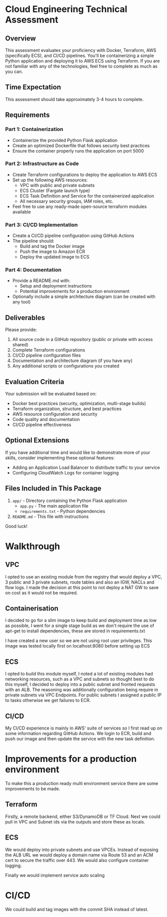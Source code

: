 # Cloud Engineering Technical Assessment

## Overview
This assessment evaluates your proficiency with Docker, Terraform, AWS (specifically ECS), and CI/CD pipelines. You'll be containerizing a simple Python application and deploying it to AWS ECS using Terraform. If you are not familiar with any of the technologies, feel free to complete as much as you can.

## Time Expectation
This assessment should take approximately 3-4 hours to complete.

## Requirements

### Part 1: Containerization
- Containerize the provided Python Flask application
- Create an optimized Dockerfile that follows security best practices
- Ensure the container properly runs the application on port 5000

### Part 2: Infrastructure as Code
- Create Terraform configurations to deploy the application to AWS ECS
- Set up the following AWS resources:
  - VPC with public and private subnets
  - ECS Cluster (Fargate launch type)
  - ECS Task Definition and Service for the containerized application
  - All necessary security groups, IAM roles, etc.
- Feel free to use any ready-made open-source terraform modules available

### Part 3: CI/CD Implementation
- Create a CI/CD pipeline configuration using GitHub Actions
- The pipeline should:
  - Build and tag the Docker image
  - Push the image to Amazon ECR
  - Deploy the updated image to ECS

### Part 4: Documentation
- Provide a README.md with:
  - Setup and deployment instructions
  - Potential improvements for a production environment
- Optionally include a simple architecture diagram (can be created with any tool)

## Deliverables
Please provide:
1. All source code in a GitHub repository (public or private with access shared)
2. Complete Terraform configurations
3. CI/CD pipeline configuration files
4. Documentation and architecture diagram (if you have any)
5. Any additional scripts or configurations you created

## Evaluation Criteria
Your submission will be evaluated based on:
- Docker best practices (security, optimization, multi-stage builds)
- Terraform organization, structure, and best practices
- AWS resource configuration and security
- Code quality and documentation
- CI/CD pipeline effectiveness

## Optional Extensions
If you have additional time and would like to demonstrate more of your skills, consider implementing these optional features:
- Adding an Application Load Balancer to distribute traffic to your service
- Configuring CloudWatch Logs for container logging

## Files Included in This Package
1. `app/` - Directory containing the Python Flask application
   - `app.py` - The main application file
   - `requirements.txt` - Python dependencies
2. `README.md` - This file with instructions

Good luck!

# Walkthrough

## VPC

I opted to use an existing module from the registry that would deploy a VPC, 3 public and 3 private subnets, route tables and also an IGW, NACLs and flow logs.
I made the decision at this point to not deploy a NAT GW to save on cost as it would not be required.

## Containerisation

I decided to go for a slim image to keep build and deployment time as low as possible, I went for a single stage build as we don't require the use of apt-get to install dependencies, these are stored in requirements.txt

I have created a new user so we are not using root user privileges. This image was tested locally first on localhost:8080 before setting up ECS

## ECS

I opted to build this module myself, I noted a lot of existing modules had networking resources, such as a VPC and subnets so thought best to do this myself, I decided to deploy into a public subnet and fronted requests with an ALB. The reasoning was additionally configuration being require in private subnets via VPC Endpoints. For public subnets I assigned a public IP to tasks otherwise we get failures to ECR.

## CI/CD

My CI/CD experience is mainly in AWS' suite of services so I first read up on some information regarding GitHub Actions. We login to ECR, build and push our image and then update the service with the new task definition.

# Improvements for a production environment

To make this a production ready multi environment service there are some improvements to be made. 

## Terraform
Firstly, a remote backend, either S3/DynamoDB or TF Cloud. Next we could pull in VPC and Subnet ids via the outputs and store these as locals.

## ECS

We would deploy into private subnets and use VPCEs. Instead of exposing the ALB URL we would deploy a domain name via Route 53 and an ACM cert to secure the traffic over 443. We would also configure container logging.

Finally we would implement service auto scaling

# CI/CD

We could build and tag images with the commit SHA instead of latest.
